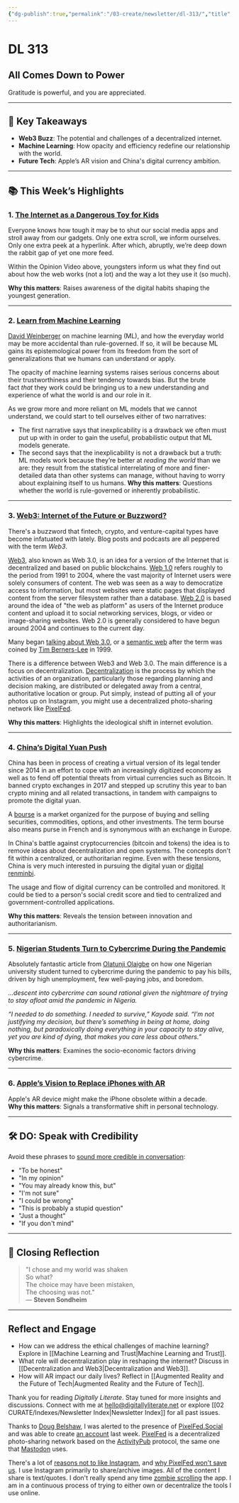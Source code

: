```yaml
---
{"dg-publish":true,"permalink":"/03-create/newsletter/dl-313/","title":"All Comes Down to Power","tags":["fintech","social-media"]}
---
```



# DL 313

## All Comes Down to Power

Gratitude is powerful, and you are appreciated.  

---

## 🔖 Key Takeaways

- **Web3 Buzz**: The potential and challenges of a decentralized internet.  
- **Machine Learning**: How opacity and efficiency redefine our relationship with the world.  
- **Future Tech**: Apple’s AR vision and China's digital currency ambition.  

---

## 📚 This Week’s Highlights

### 1. **[The Internet as a Dangerous Toy for Kids](https://www.nytimes.com/2021-11-24/opinion/kids-internet-safety-social-apps.html)**  
Everyone knows how tough it may be to shut our social media apps and stroll away from our gadgets. Only one extra scroll, we inform ourselves. Only one extra peek at a hyperlink. After which, abruptly, we’re deep down the rabbit gap of yet one more feed.

Within the Opinion Video above, youngsters inform us what they find out about how the web works (not a lot) and the way a lot they use it (so much).

**Why this matters**: Raises awareness of the digital habits shaping the youngest generation.

---

### 2. **[Learn from Machine Learning](https://aeon.co/essays/our-world-is-a-black-box-predictable-but-not-understandable)**  
[David Weinberger](https://www.weinberger.org/) on machine learning (ML), and how the everyday world may be more accidental than rule-governed. If so, it will be because ML gains its epistemological power from its freedom from the sort of generalizations that we humans can understand or apply.

The opacity of machine learning systems raises serious concerns about their trustworthiness and their tendency towards bias. But the brute fact _that_ they work could be bringing us to a new understanding and experience of what the world is and our role in it.

As we grow more and more reliant on ML models that we cannot understand, we could start to tell ourselves either of two narratives:

- The first narrative says that inexplicability is a drawback we often must put up with in order to gain the useful, probabilistic output that ML models generate.
- The second says that the inexplicability is not a drawback but a truth: ML models work because they’re better at _reading the world_ than we are: they result from the statistical interrelating of more and finer-detailed data than other systems can manage, without having to worry about explaining itself to us humans.
**Why this matters**: Questions whether the world is rule-governed or inherently probabilistic.

---

### 3. **[Web3: Internet of the Future or Buzzword?](https://www.npr.org/2021-11-21/1056988346/web3-internet-jargon-or-future-vision)**  
There's a buzzword that fintech, crypto, and venture-capital types have become infatuated with lately. Blog posts and podcasts are all peppered with the term _Web3_.

[Web3](https://en.wikipedia.org/wiki/Web3), also known as Web 3.0, is an idea for a version of the Internet that is decentralized and based on public blockchains. [Web 1.0](https://en.wikipedia.org/wiki/Web_1.0) refers roughly to the period from 1991 to 2004, where the vast majority of Internet users were solely consumers of content. The web was seen as a way to democratize access to information, but most websites were static pages that displayed content from the server filesystem rather than a database. [Web 2.0](https://en.wikipedia.org/wiki/Web_2.0) is based around the idea of "the web as platform" as users of the Internet produce content and upload it to social networking services, blogs, or video or image-sharing websites. Web 2.0 is generally considered to have begun around 2004 and continues to the current day.

Many began [talking about Web 3.0](https://www.nytimes.com/2006-05-23/technology/23iht-web.html), or a [semantic web](https://en.wikipedia.org/wiki/Semantic_Web) after the term was coined by [Tim Berners-Lee](https://en.wikipedia.org/wiki/Tim_Berners-Lee) in 1999.

There is a difference between Web3 and Web 3.0. The main difference is a focus on decentralization. [Decentralization](https://en.wikipedia.org/wiki/Decentralization) is the process by which the activities of an organization, particularly those regarding planning and decision making, are distributed or delegated away from a central, authoritative location or group. Put simply, instead of putting all of your photos up on Instagram, you might use a decentralized photo-sharing network like [PixelFed](https://pixelfed.org/).

**Why this matters**: Highlights the ideological shift in internet evolution.

---

### 4. **[China’s Digital Yuan Push](https://www.bloomberg.com/news/articles/2021-11-26/china-looks-to-set-up-digital-asset-bourse-in-virtual-yuan-push)**  
China has been in process of creating a virtual version of its legal tender since 2014 in an effort to cope with an increasingly digitized economy as well as to fend off potential threats from virtual currencies such as Bitcoin. It banned crypto exchanges in 2017 and stepped up scrutiny this year to ban crypto mining and all related transactions, in tandem with campaigns to promote the digital yuan. 

A [bourse](https://www.investopedia.com/terms/b/bourse.asp) is a market organized for the purpose of buying and selling securities, commodities, options, and other investments. The term bourse also means purse in French and is synonymous with an exchange in Europe.

In China's battle against cryptocurrencies (bitcoin and tokens) the idea is to remove ideas about decentralization and open systems. The concepts don't fit within a centralized, or authoritarian regime. Even with these tensions, China is very much interested in pursuing the digital yuan or [digital renminbi](https://en.wikipedia.org/wiki/Digital_renminbi).

The usage and flow of digital currency can be controlled and monitored. It could be tied to a person's social credit score and tied to centralized and government-controlled applications.

**Why this matters**: Reveals the tension between innovation and authoritarianism.

---

### 5. **[Nigerian Students Turn to Cybercrime During the Pandemic](https://therecord.media/how-the-pandemic-pulled-nigerian-university-students-into-cybercrime/)**  
Absolutely fantastic article from [Olatunji Olaigbe](https://twitter.com/OlaigbeUthman) on how one Nigerian university student turned to cybercrime during the pandemic to pay his bills, driven by high unemployment, few well-paying jobs, and boredom.

_...descent into cybercrime can sound rational given the nightmare of trying to stay afloat amid the pandemic in Nigeria._ 

_“I needed to do something. I needed to survive,” Kayode said. “I’m not justifying my decision, but there’s something in being at home, doing nothing, but paradoxically doing everything in your capacity to stay alive, yet you are kind of dying, that makes you care less about others.”_

**Why this matters**: Examines the socio-economic factors driving cybercrime.

---

### 6. **[Apple’s Vision to Replace iPhones with AR](https://9to5mac.com/2021-11-25/kuo-apple-plans-to-replace-the-iphone-with-ar-in-10-years/)**  
Apple's AR device might make the iPhone obsolete within a decade.  
**Why this matters**: Signals a transformative shift in personal technology.

---

## 🛠️ DO: Speak with Credibility  

Avoid these phrases to [sound more credible in conversation](https://www.fastcompany.com/90697405/using-these-8-common-phrases-can-ruin-your-credibility):  

- "To be honest"  
- "In my opinion"  
- "You may already know this, but"  
- "I'm not sure"  
- "I could be wrong"  
- "This is probably a stupid question"  
- "Just a thought"  
- "If you don't mind"  

---

## 🌟 Closing Reflection

> "I chose and my world was shaken  
> So what?  
> The choice may have been mistaken,  
> The choosing was not."  
> — **Steven Sondheim**

---

## Reflect and Engage  

- How can we address the ethical challenges of machine learning? Explore in [[Machine Learning and Trust\|Machine Learning and Trust]].  
- What role will decentralization play in reshaping the internet? Discuss in [[Decentralization and Web3\|Decentralization and Web3]].  
- How will AR impact our daily lives? Reflect in [[Augmented Reality and the Future of Tech\|Augmented Reality and the Future of Tech]].  

Thank you for reading _Digitally Literate_. Stay tuned for more insights and discussions. Connect with me at [hello@digitallyliterate.net](mailto:hello@digitallyliterate.net) or explore [[02 CURATE/Indexes/Newsletter Index\|Newsletter Index]] for all past issues.

Thanks to [Doug Belshaw](https://dougbelshaw.com/), I was alerted to the presence of [PixelFed.Social](https://pixelfed.social/) and was able to create [an account](https://pixelfed.social/wiobyrne) last week. [PixelFed](https://pixelfed.org/) is a decentralized photo-sharing network based on the [ActivityPub](https://www.w3.org/TR/activitypub/) protocol, the same one that [Mastodon](https://joinmastodon.org/) uses.

There's a lot of [reasons not to like Instagram](https://eandt.theiet.org/content/articles/2018/04/instagram-worst-social-network-for-youth-mental-health-report-finds/), and [why PixelFed won't save us](https://victoria.dev/blog/why-pixelfed-wont-save-us-from-instagram/). I use Instagram primarily to share/archive images. All of the content I share is text/quotes. I don't really spend any time [zombie scrolling](https://www.newportinstitute.com/resources/mental-health/zombie_scrolling/) the app. I am in a continuous process of trying to either own or decentralize the tools I use online.